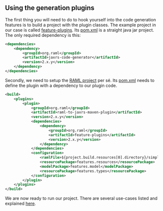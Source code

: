 ## Using the generation plugins
The first thing you will need to do to hook yourself into the code generation features is to build a project with the plugin classes.
The example project in our case is called [feature-plugins](feature-plugins/). Its [pom.xml](feature-plugins/pom.xml) is a straight
java jar project. The only required dependency is this:

```xml
<dependencies>
    <dependency>
        <groupId>org.raml</groupId>
        <artifactId>jaxrs-code-generator</artifactId>
        <version>2.x.y</version>
    </dependency>
</dependencies>
```

Secondly, we need to setup the [RAML project](feature-raml-project/) per sé.  Its [pom.xml](feature-raml-project/pom.xml) needs to define
the plugin with a dependency to our plugin code.

```xml
<build>
    <plugins>
        <plugin>
            <groupId>org.raml</groupId>
            <artifactId>raml-to-jaxrs-maven-plugin</artifactId>
            <version>2.x.y</version>
            <dependencies>
                <dependency>
                    <groupId>org.raml</groupId>
                    <artifactId>feature-plugins</artifactId>
                    <version>2.x.y</version>
                </dependency>
            </dependencies>
            <configuration>
                <ramlFile>${project.build.resources[0].directory}/simple-example-types.raml</ramlFile>
                <resourcePackage>features.resources</resourcePackage>
                <modelPackage>features.model</modelPackage>
                <resourcePackage>features.types</resourcePackage>
            </configuration>
        </plugin>
    </plugins>
</build>
```

We are now ready to run our project. There are several use-cases listed and explained [here](USE_CASES.md).
